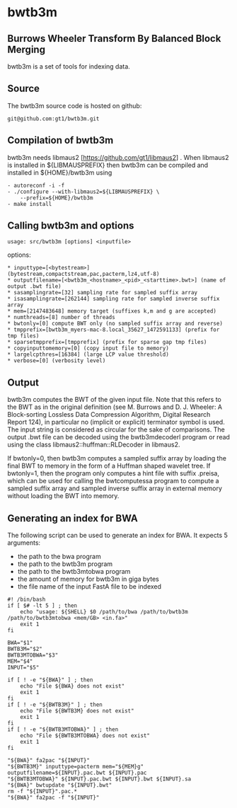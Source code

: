 bwtb3m
======

Burrows Wheeler Transform By Balanced Block Merging
---------------------------------------------------

bwtb3m is a set of tools for indexing data.

Source
------

The bwtb3m source code is hosted on github:

	git@github.com:gt1/bwtb3m.git

Compilation of bwtb3m
---------------------

bwtb3m needs libmaus2 [https://github.com/gt1/libmaus2] . When libmaus2
is installed in ${LIBMAUSPREFIX} then bwtb3m can be compiled and
installed in ${HOME}/bwtb3m using

	- autoreconf -i -f
	- ./configure --with-libmaus2=${LIBMAUSPREFIX} \
		--prefix=${HOME}/bwtb3m
	- make install

Calling bwtb3m and options
--------------------------

```
usage: src/bwtb3m [options] <inputfile>
```

options:

```
* inputtype=[<bytestream>] (bytestream,compactstream,pac,pacterm,lz4,utf-8)
* outputfilename=[<bwtb3m_<hostname>_<pid>_<starttime>.bwt>] (name of output .bwt file)
* sasamplingrate=[32] sampling rate for sampled suffix array
* isasamplingrate=[262144] sampling rate for sampled inverse suffix array
* mem=[2147483648] memory target (suffixes k,m and g are accepted)
* numthreads=[8] number of threads
* bwtonly=[0] compute BWT only (no sampled suffix array and reverse)
* tmpprefix=[bwtb3m_myers-mac-8.local_35627_1472591133] (prefix for tmp files)
* sparsetmpprefix=[tmpprefix] (prefix for sparse gap tmp files)
* copyinputtomemory=[0] (copy input file to memory)
* largelcpthres=[16384] (large LCP value threshold)
* verbose=[0] (verbosity level)
```

Output
------

bwtb3m computes the BWT of the given input file. Note that this refers to
the BWT as in the original definition (see M. Burrows and D. J. Wheeler: A Block-sorting Lossless
Data Compression Algorithm, Digital Research Report 124), in particular no
(implicit or explicit) terminator symbol is used. The input string is
considered as circular for the sake of comparisons. The output .bwt file can
be decoded using the bwtb3mdecoderl program or read using the class
libmaus2::huffman::RLDecoder in libmaus2.

If bwtonly=0, then bwtb3m computes a sampled suffix array by loading the final BWT to memory in
the form of a Huffman shaped wavelet tree. If bwtonly=1, then the program
only computes a hint file with suffix .preisa, which can be used for calling
the bwtcomputessa program to compute a sampled suffix array and sampled
inverse suffix array in external memory without loading the BWT into memory.

Generating an index for BWA
---------------------------

The following script can be used to generate an index for BWA. It expects 5 arguments:

 - the path to the bwa program
 - the path to the bwtb3m program
 - the path to the bwtb3mtobwa program
 - the amount of memory for bwtb3m in giga bytes
 - the file name of the input FastA file to be indexed

```
#! /bin/bash
if [ $# -lt 5 ] ; then
	echo "usage: ${SHELL} $0 /path/to/bwa /path/to/bwtb3m /path/to/bwtb3mtobwa <mem/GB> <in.fa>"
	exit 1
fi

BWA="$1"
BWTB3M="$2"
BWTB3MTOBWA="$3"
MEM="$4"
INPUT="$5"

if [ ! -e "${BWA}" ] ; then
	echo "File ${BWA} does not exist"
	exit 1
fi
if [ ! -e "${BWTB3M}" ] ; then
	echo "File ${BWTB3M} does not exist"
	exit 1
fi
if [ ! -e "${BWTB3MTOBWA}" ] ; then
	echo "File ${BWTB3MTOBWA} does not exist"
	exit 1
fi

"${BWA}" fa2pac "${INPUT}"
"${BWTB3M}" inputtype=pacterm mem="${MEM}g" outputfilename=${INPUT}.pac.bwt ${INPUT}.pac
"${BWTB3MTOBWA}" ${INPUT}.pac.bwt ${INPUT}.bwt ${INPUT}.sa
"${BWA}" bwtupdate "${INPUT}.bwt"
rm -f "${INPUT}".pac.*
"${BWA}" fa2pac -f "${INPUT}"
```
